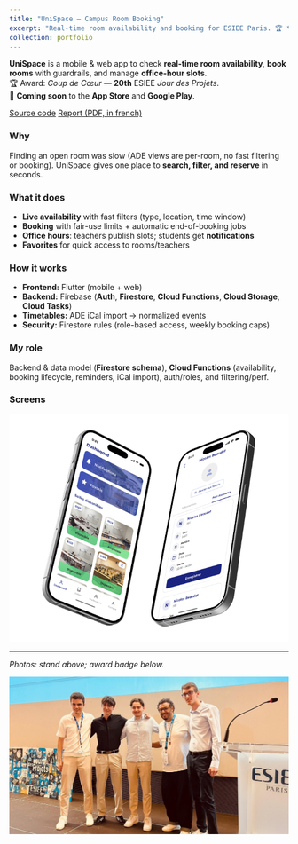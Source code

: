 ```yaml
---
title: "UniSpace — Campus Room Booking"
excerpt: "Real-time room availability and booking for ESIEE Paris. 🏆 *Coup de Cœur* — 20th ESIEE **Jour des Projets**<br/><img src='/images/unispace-stand.jpeg' alt='UniSpace stand' width='360'>"
collection: portfolio
---
```


**UniSpace** is a mobile & web app to check **real-time room availability**, **book rooms** with guardrails, and manage **office-hour slots**.  
🏆 Award: *Coup de Cœur* — **20th** ESIEE *Jour des Projets*.  
📱 **Coming soon** to the **App Store** and **Google Play**.

<p>
  <a class="btn btn--primary" href="https://github.com/nikxo/unispace" target="_blank" rel="noopener">Source code</a>
  <a class="btn" href="/files/rapport_unispace.pdf" target="_blank" rel="noopener">Report (PDF, in french)</a>
</p>

### Why
Finding an open room was slow (ADE views are per-room, no fast filtering or booking). UniSpace gives one place to **search, filter, and reserve** in seconds.

### What it does
- **Live availability** with fast filters (type, location, time window)  
- **Booking** with fair-use limits + automatic end-of-booking jobs  
- **Office hours**: teachers publish slots; students get **notifications**  
- **Favorites** for quick access to rooms/teachers

### How it works
- **Frontend:** Flutter (mobile + web)  
- **Backend:** Firebase (**Auth**, **Firestore**, **Cloud Functions**, **Cloud Storage**, **Cloud Tasks**)  
- **Timetables:** ADE iCal import → normalized events  
- **Security:** Firestore rules (role-based access, weekly booking caps)

### My role
Backend & data model (**Firestore schema**), **Cloud Functions** (availability, booking lifecycle, reminders, iCal import), auth/roles, and filtering/perf.

### Screens
<img src="/images/unispace-mockup.png" alt="UniSpace mockups" width="900"/>

---

*Photos: stand above; award badge below.*

<img src="/images/unispace-award.jpeg" alt="UniSpace — Coup de Cœur award (20th ESIEE Jour des Projets)" width="900"/>
